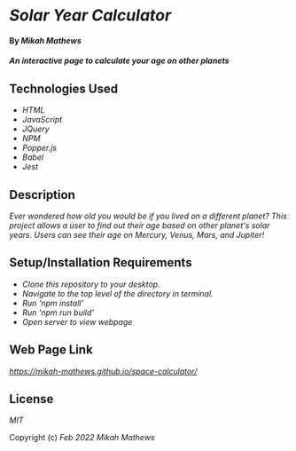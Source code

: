 # _Solar Year Calculator_

#### By _**Mikah Mathews**_

#### _An interactive page to calculate your age on other planets_

## Technologies Used

* _HTML_
* _JavaScript_
* _JQuery_
* _NPM_
* _Popper.js_
* _Babel_
* _Jest_


## Description

_Ever wondered how old you would be if you lived on a different planet? This project allows a user to find out their age based on other planet's solar years. Users can see their age on Mercury, Venus, Mars, and Jupiter!_

## Setup/Installation Requirements

* _Clone this repository to your desktop._
* _Navigate to the top level of the directory in terminal._
* _Run 'npm install'_
* _Run 'npm run build'_
* _Open server to view webpage_

## Web Page Link

_https://mikah-mathews.github.io/space-calculator/_



## License

_MIT_

Copyright (c) _Feb 2022_ _Mikah Mathews_